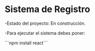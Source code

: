 <h1>Sistema de Registro</h1>
-Estado del proyecto: En construcción.

-Para ejecutar el sistema debes poner:

´´´npm install react´´´
